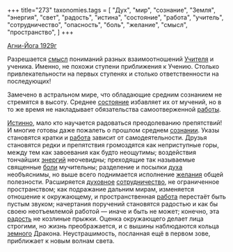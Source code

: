 +++
title="273"
taxonomies.tags = [
 "Дух",
 "мир",
 "сознание",
 "Земля",
 "энергия",
 "свет",
 "радость",
 "истина",
 "состояние",
 "работа",
 "учитель",
 "сотрудничество",
 "опасность",
 "боль",
 "желание",
 "смысл",
 "пространство",
]
+++

[Агни-Йога 1929г](/agni/1929)

Разрешается [смысл](/tags/смысл) пониманий разных взаимоотношений [Учителя](/tags/учитель) и ученика. Именно, не похожи ступени приближения к Учению. Столько привлекательности на первых ступенях и столько ответственности на последующих!   

Замечено в астральном мире, что обладающие средним сознанием не стремятся в высоту. Среднее [состояние](/tags/состояние) избавляет их от мучений, но в то же время не накладывает обязательства самоотверженной [работы](/tags/опасность).   

[Истинно](/tags/истина), мало кто научается радоваться преодолеванию препятствий! И многие готовы даже пожалеть о прошлом среднем [сознании](/tags/сознание). Указы становятся кратки и [работа](/tags/работа) зависит от самодеятельности. Друзья становятся редки и препятствия громоздятся как неприступные горы, между тем как завоевания как будто неощутимы; воздействия тончайших [энергий](/tags/энергия) неочевидны; преходящие так называемые священные [боли](/tags/боль) мучительны; разделение и посылки [духа](/tags/Дух) необъяснимы, но выше всего поднимается исполнение [желания](/tags/желание) общей полезности. Расширяется [духовное](/tags/Дух) [сотрудничество](/tags/сотрудничество), не ограниченное пространством; как подражание дальним мирам, изменяется отношение к окружающему, и пространственная [работа](/tags/работа) перестаёт быть пустым звуком; начертания поручений становятся радостью и как бы своею неотъемлемой работой — иначе и быть не может; конечно, эта [радость](/tags/радость) не козлиные прыжки. Оценка окружающего делает лица строгими, но жизнь преображается, и с вышины наблюдаются кольца [земного](/tags/Земля) Дракона. Неустрашимость, посланная ещё в первом зове, приближает к новым волнам света.